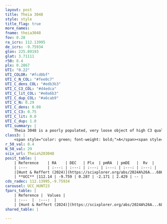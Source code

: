 ```yaml
---
layout: post
title: Theia 3048
style: style
title_flag: true
more_names: 
fname: theia3048
fov: 0.28
ra_icrs: 112.13995
de_icrs: -9.75934
glon: 225.89193
glat: 3.71111
r50: 8.4
plx: 0.2867
UTI: "0.22"
UTI_COLOR: "#fcd0bf"
UTI_C_N_COL: "#fee0c7"
UTI_C_dens_COL: "#edb3b3"
UTI_C_C3_COL: "#d4edca"
UTI_C_lit_COL: "#e0a6b3"
UTI_C_dup_COL: "#a6cab9"
UTI_C_N: 0.29
UTI_C_dens: 0.08
UTI_C_C3: 0.75
UTI_C_lit: 0.0
UTI_C_dup: 1.0
UTI_summary: |
    Theia 3048 is a poorly populated, very loose object of high C3 quality. It was recently reported in the literature.
class3: |
    <span style="color: green; font-weight: bold;">A</span><span style="color: #FFC300; font-weight: bold;">B</span>
r_50_val: 8.4
N_50_val: 29
scix_url: Theia%203048
posit_table: |
    | Reference    | RA    | DEC   | Plx  | pmRA  | pmDE   |  Rv  |
    | :---         | :---: | :---: | :---: | :---: | :---: | :---: |
    |[Hunt & Reffert (2024)](https://scixplorer.org/abs/2024A%26A...686A..42H) | 112.15 | -9.721 | 0.281 | -2.146 | 2.454 | 91.134 |
    | **UCC** |112.14 | -9.759 | 0.287 | -2.171 | 2.429 | -- | 
cds_radec: 112.13995,-9.75934
carousel: UCC_HUNT23
fpars_table: |
    | Reference |  Values |
    | :---  |  :---:  |
    | [Hunt & Reffert (2024)](https://scixplorer.org/abs/2024A%26A...686A..42H) | `MassJ=82.6806` |
shared_table: |
    
---
```

